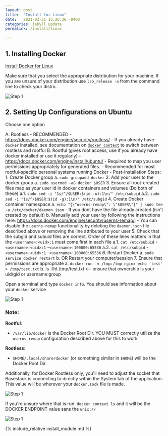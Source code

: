 ```yaml
---
layout: post
title:  "Install for Linux"
date:   2021-03-31 15:26:36 -0400
categories: jekyll update
permalink: /install/linux

---
```


## 1. Installing Docker

<a href="https://docs.docker.com/engine/install/#server">Install Docker for Linux</a>

Make sure that you select the appropriate distribution for your machine. If you are unsure of your distribution use `lsb_release -a` from the command line to check your distro.

![Step 1]({{site.baseurl}}/assets/img/release_distro.png "Title")

## 2. Setting Up Configurations on Ubuntu

Choose one option

A. Rootless - RECOMMENDED 
	- https://docs.docker.com/engine/security/rootless/
		- If you already have `docker` installed, see documentation on [`docker context`](https://docs.docker.com/engine/security/rootless/#client) to switch between rootless and rootful
B. Rootful (gives root access, use if you already have docker installed or use it regularly)
	- https://docs.docker.com/engine/install/ubuntu/
		- Required to map you user permissions appropriately for generated files.
		- Recommended for most rootful-specific personal systems running Docker
	- Post-Installation Steps:
		1. Create Docker group
			a. `sudo groupadd docker`
		2. Add your user to the docker group
			a. `sudo usermod -aG docker $USER`
		3. Ensure all root-created files map as your user id in docker containers and volumes (Do both of these)
			a.1. `sudo sed -i "1s/^/$USER:$(id -u):1\n/" /etc/subuid`
			a.2. `sudo sed -i "1s/^/$USER:$(id -g):1\n/" /etc/subgid`
		4. Create Docker container namespace
			a. `echo "{\"userns-remap\": \"$USER\"}" | sudo tee -a /etc/docker/daemon.json`
				- If you dont have the file already created (isn't created by default)
			b. Manually add your user by following the instructions here: https://docs.docker.com/engine/security/userns-remap/.
				- You can disable the `userns-remap` functionality by deleting the `daemon.json` file described above or removing the line attributed to your user
		5. Check that the subgid and subuid files are correct. Order of these lines matters in that the `<username>:<uid>:1` must come first in each file
			a.1. `cat /etc/subuid`
				-`<username>:<uid>:1`
				-`<username>:100000:65536`
			a.2. `cat /etc/subgid`
				-`<username>:<uid>:1`
				-`<username>:100000:65536` 
		6. Restart Docker 
			a. `sudo service docker restart`
			b. OR Restart your computer/session
		7. Ensure that permissions are appropriate
			a. `docker run -v /tmp:/tmp nginx echo 'test' > /tmp/test.txt`
			b. ls -lht /tmp/test.txt <-- ensure that ownership is your uid/gid or username:group

Open a terminal and type `docker info`. You should see information about your `docker` service

![Step 1]({{site.url}}/assets/img/docker_info.PNG "Title")

### Note:

**Rootful**:
- `/var/lib/docker` is the Docker Root Dir. YOU MUST correctly utilize the `userns-remap` configuration described above for this to work

**Rootless**:
- `$HOME/.local/share/docker` (or something similar in `$HOME`) will be the Docker Root Dir. 

Additionally, for Docker Rootless only, you'll need to adjust the socket that Basestack is connecting to directly within the System tab of the application. This value will be wherever your `docker.sock` file is made. 

![Step 1]({{site.baseurl}}/assets/img/change_socket.png "Title")

If you're unsure where that is run: `docker context ls` and it will be the DOCKER ENDPOINT value sans the `unix://` 

![Step 1]({{site.baseurl}}/assets/img/docker_context_ls.png "Title")


{% include_relative install_module.md %}


